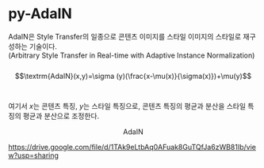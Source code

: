 # py-AdaIN
AdaIN은 Style Transfer의 일종으로 콘텐츠 이미지를 스타일 이미지의 스타일로 재구성하는 기술이다.
<br />(Arbitrary Style Transfer in Real-time with Adaptive Instance Normalization)
<br />
<br />
$$\textrm{AdaIN}(x,y)=\sigma (y)(\frac{x-\mu(x)}{\sigma(x)})+\mu(y)$$
<br />
<br />여기서 $x$는 콘텐츠 특징, $y$는 스타일 특징으로, 콘텐츠 특징의 평균과 분산을 스타일 특징의 평균과 분산으로 조정한다.

$$\textrm{AdaIN}$$

https://drive.google.com/file/d/1TAk9eLtbAq0AFuak8GuTQfJa6zWB81Ib/view?usp=sharing
